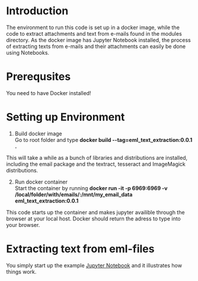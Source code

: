 # Introduction

The environment to run this code is set up in a docker image, while the code to extract attachments and text from e-mails found in the modules directory. As the docker image has Jupyter Notebook installed, the process of extracting texts from e-mails and their attachments can easily be done using Notebooks.

# Prerequsites
You need to have Docker installed!

# Setting up Environment

1. Build docker image  
Go to root folder and type **docker build --tag=eml_text_extraction:0.0.1 .**

This will take a while as a bunch of libraries and distributions are installed, including the email package and the textract, tesseract and ImageMagick distributions.

2. Run docker container  
Start the container by running **docker run -it -p 6969:6969 -v /local/folder/with/emails/:/mnt/my_email_data eml_text_extraction:0.0.1**

This code starts up the container and makes jupyter availible through the browser at your local host. Docker should return the adress to type into your browser.

# Extracting text from eml-files
You simply start up the example [Jupyter Notebook](https://github.com/esbeneickhardt/emlTextExtraction/notebook/) and it illustrates how things work.
